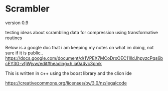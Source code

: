 # Scrambler

version 0.9

testing ideas about scrambling data for compression using transformative routines

Below is a google doc that i am keeping my notes on what im doing, not sure if it is public..
https://docs.google.com/document/d/1VPEX7MCoDrxOEC11lldJhpyzcPqs6bcEY3G-vfjWjvw/edit#heading=h.ia0a4vc3pmk

This is written in c++ using the boost library and the clion ide

https://creativecommons.org/licenses/by/3.0/nz/legalcode
